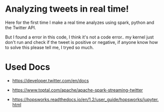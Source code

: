 # Analyzing tweets in real time!

Here for the first time I make a real time analyzes using spark, python and the Twitter API.

But I found a error in this code, I think it's not a code error.. my kernel just don't run and check if the tweet is positive or negative, if anyone know how to solve this please tell me, I tryed so much.

# Used Docs

- https://developer.twitter.com/en/docs

- https://www.toptal.com/apache/apache-spark-streaming-twitter

- https://hopsworks.readthedocs.io/en/1.2/user_guide/hopsworks/jupyter.html

